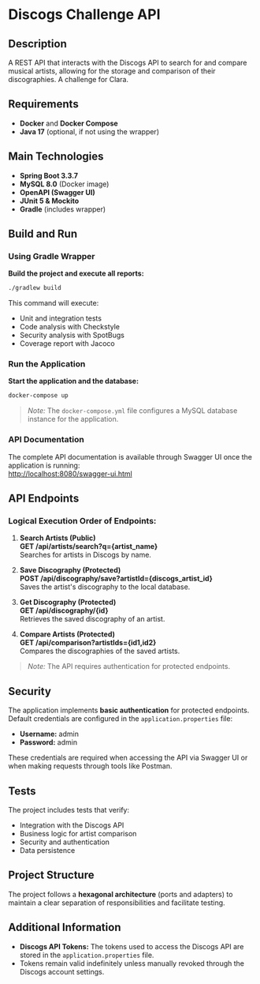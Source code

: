 # Discogs Challenge API

## Description
A REST API that interacts with the Discogs API to search for and compare musical artists, allowing for the storage and comparison of their discographies. A challenge for Clara.

## Requirements
- **Docker** and **Docker Compose**
- **Java 17** (optional, if not using the wrapper)

## Main Technologies
- **Spring Boot 3.3.7**
- **MySQL 8.0** (Docker image)
- **OpenAPI (Swagger UI)**
- **JUnit 5 & Mockito**
- **Gradle** (includes wrapper)

## Build and Run

### Using Gradle Wrapper
**Build the project and execute all reports:**
```bash
./gradlew build
```
This command will execute:
- Unit and integration tests
- Code analysis with Checkstyle
- Security analysis with SpotBugs
- Coverage report with Jacoco

### Run the Application
**Start the application and the database:**
```bash
docker-compose up
```
> *Note:* The `docker-compose.yml` file configures a MySQL database instance for the application.

### API Documentation
The complete API documentation is available through Swagger UI once the application is running:  
[http://localhost:8080/swagger-ui.html](http://localhost:8080/swagger-ui.html)

## API Endpoints

### Logical Execution Order of Endpoints:

1. **Search Artists (Public)**  
   **GET /api/artists/search?q={artist_name}**  
   Searches for artists in Discogs by name.

2. **Save Discography (Protected)**  
   **POST /api/discography/save?artistId={discogs_artist_id}**  
   Saves the artist's discography to the local database.

3. **Get Discography (Protected)**  
   **GET /api/discography/{id}**  
   Retrieves the saved discography of an artist.

4. **Compare Artists (Protected)**  
   **GET /api/comparison?artistIds={id1,id2}**  
   Compares the discographies of the saved artists.

> *Note:* The API requires authentication for protected endpoints.

## Security
The application implements **basic authentication** for protected endpoints.  
Default credentials are configured in the `application.properties` file:
- **Username:** admin
- **Password:** admin

These credentials are required when accessing the API via Swagger UI or when making requests through tools like Postman.

## Tests
The project includes tests that verify:
- Integration with the Discogs API
- Business logic for artist comparison
- Security and authentication
- Data persistence

## Project Structure
The project follows a **hexagonal architecture** (ports and adapters) to maintain a clear separation of responsibilities and facilitate testing.

## Additional Information
- **Discogs API Tokens:** The tokens used to access the Discogs API are stored in the `application.properties` file.
- Tokens remain valid indefinitely unless manually revoked through the Discogs account settings.  

